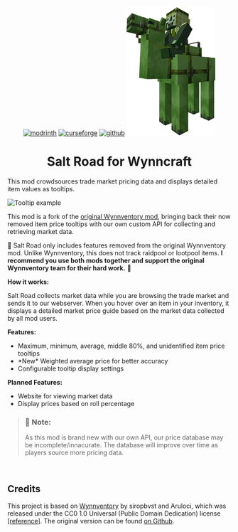 <center><a href="https://modrinth.com/mod/salt-road"><img alt="modrinth" height="40" src="https://cdn.jsdelivr.net/npm/@intergrav/devins-badges@3/assets/compact/available/modrinth_vector.svg"></a> <a href="https://www.curseforge.com/minecraft/mc-mods/salt-road"><img alt="curseforge" height="40" src="https://cdn.jsdelivr.net/npm/@intergrav/devins-badges@3/assets/compact/available/curseforge_vector.svg"></a> <a href="https://github.com/ShyHungAlpha/Salt-Road"><img alt="github" height="40" src="https://cdn.jsdelivr.net/npm/@intergrav/devins-badges@3/assets/compact/available/github_vector.svg"></a>


<img alt="icon" src="https://raw.githubusercontent.com/ShyHungAlpha/Salt-Road/main/icon.png">
<h1>Salt Road for Wynncraft</h1></center>

<p>This mod crowdsources trade market pricing data and displays detailed item values as tooltips.

![Tooltip example](https://cdn.modrinth.com/data/cached_images/2badc628971fb2857b1deab3298bb37b6946d397.png)

This mod is a fork of the <a href="https://modrinth.com/mod/wynnventory">original Wynnventory mod</a>, bringing back their now removed item price tooltips with our own custom API for collecting and retrieving market data.

🚨 Salt Road only includes features removed from the original Wynnventory mod. Unlike Wynnventory, this does not track raidpool or lootpool items. **I recommend you use both mods together and support the original Wynnventory team for their hard work.** 🚨</p>

**How it works:**

  Salt Road collects market data while you are browsing the trade market and sends it to our webserver. When you hover over an item in your inventory, it displays a detailed market price guide based on the market data collected by all mod users.

**Features:**
- Maximum, minimum, average, middle 80%, and unidentified item price tooltips
- \*New\* Weighted average price for better accuracy
- Configurable tooltip display settings

**Planned Features:**
- Website for viewing market data
- Display prices based on roll percentage

<blockquote>
<h3>📝 Note:</h3>
As this mod is brand new with our own API, our price database may be incomplete/innacurate. The database will improve over time as players source more pricing data.
</blockquote>

<br>
<h2>Credits</h2>
<p>
This project is based on <a href="https://modrinth.com/mod/wynnventory">Wynnventory</a> by siropbvst and Aruloci, which was released under the CC0 1.0 Universal (Public Domain Dedication) license <a href="https://github.com/Aruloci/WynnVentory?tab=CC0-1.0-1-ov-file#readme">[reference]</a>. The original version can be found <a href="https://github.com/Aruloci/WynnVentory">on Github</a>.</p>
